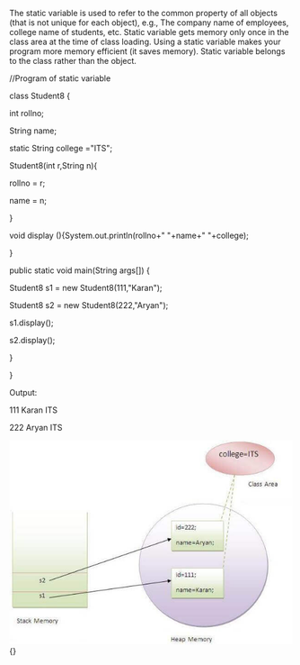 The static variable is used to refer to the common property of all
objects (that is not unique for each object), e.g., The company name of
employees, college name of students, etc. Static variable gets memory
only once in the class area at the time of class loading. Using a static
variable makes your program more memory efficient (it saves memory).
Static variable belongs to the class rather than the object.

//Program of static variable

class Student8 {

int rollno;

String name;

static String college =\"ITS\";

>

Student8(int r,String n){

rollno = r;

name = n;

}

void display (){System.out.println(rollno+\" \"+name+\" \"+college);

}

public static void main(String args\[\]) {

Student8 s1 = new Student8(111,\"Karan\");

Student8 s2 = new Student8(222,\"Aryan\");

s1.display();

s2.display();

}

}

Output:

111 Karan ITS

222 Aryan ITS

![Static Variable](image55.jpeg){}